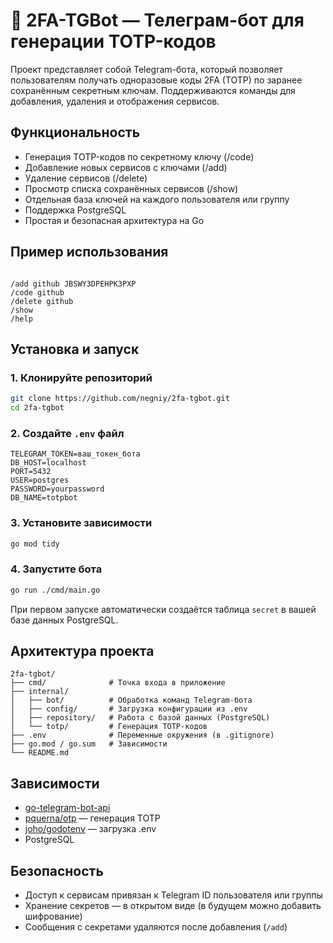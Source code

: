 # 🤖 2FA-TGBot — Телеграм-бот для генерации TOTP-кодов

Проект представляет собой Telegram-бота, который позволяет пользователям получать одноразовые коды 2FA (TOTP) по заранее сохранённым секретным ключам. Поддерживаются команды для добавления, удаления и отображения сервисов.

## Функциональность

- Генерация TOTP-кодов по секретному ключу (/code)
- Добавление новых сервисов с ключами (/add)
- Удаление сервисов (/delete)
- Просмотр списка сохранённых сервисов (/show)
- Отдельная база ключей на каждого пользователя или группу
- Поддержка PostgreSQL
- Простая и безопасная архитектура на Go

## Пример использования

```

/add github JBSWY3DPEHPK3PXP
/code github
/delete github
/show
/help

````

## Установка и запуск

### 1. Клонируйте репозиторий

```bash
git clone https://github.com/negniy/2fa-tgbot.git
cd 2fa-tgbot
````

### 2. Создайте `.env` файл

```env
TELEGRAM_TOKEN=ваш_токен_бота
DB_HOST=localhost
PORT=5432
USER=postgres
PASSWORD=yourpassword
DB_NAME=totpbot
```

### 3. Установите зависимости

```bash
go mod tidy
```

### 4. Запустите бота

```bash
go run ./cmd/main.go
```

При первом запуске автоматически создаётся таблица `secret` в вашей базе данных PostgreSQL.

## Архитектура проекта

```
2fa-tgbot/
├── cmd/              # Точка входа в приложение
├── internal/
│   ├── bot/          # Обработка команд Telegram-бота
│   ├── config/       # Загрузка конфигурации из .env
│   ├── repository/   # Работа с базой данных (PostgreSQL)
│   └── totp/         # Генерация TOTP-кодов
├── .env              # Переменные окружения (в .gitignore)
├── go.mod / go.sum   # Зависимости
└── README.md
```

## Зависимости

* [go-telegram-bot-api](https://github.com/go-telegram-bot-api/telegram-bot-api)
* [pquerna/otp](https://github.com/pquerna/otp) — генерация TOTP
* [joho/godotenv](https://github.com/joho/godotenv) — загрузка .env
* PostgreSQL

## Безопасность

* Доступ к сервисам привязан к Telegram ID пользователя или группы
* Хранение секретов — в открытом виде (в будущем можно добавить шифрование)
* Сообщения с секретами удаляются после добавления (`/add`)

